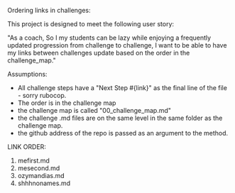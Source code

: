 Ordering links in challenges:

This project is designed to meet the following user story:

"As a coach,
So I my students can be lazy while enjoying a frequently updated progression from challenge to challenge,
I want to be able to have my links between challenges update based on the order in the challenge_map."

Assumptions:

 - All challenge steps have a "Next Step #{link}" as the final line of the file - sorry rubocop.
 - The order is in the challenge map
 - the challenge map is called "00_challenge_map.md"
 - the challenge .md files are on the same level in the same folder as the challenge map.
 - the github address of the repo is passed as an argument to the method.


 LINK ORDER:
 1. mefirst.md
 2. mesecond.md
 3. ozymandias.md
 4. shhhnonames.md